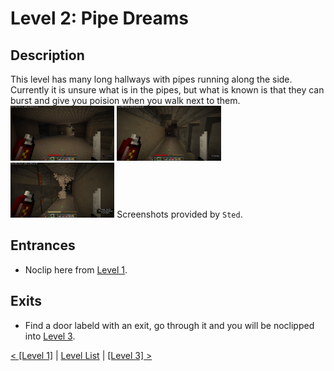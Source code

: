 # Level 2: Pipe Dreams

## Description
This level has many long hallways with pipes running along the side. Currently it is unsure what is in the pipes, but what is known is that they can burst and give you poision when you walk next to them.<br/>
<img src="./img/Level_2_0.png" width="33%" />
<img src="./img/Level_2_1.png" width="33%" />
<img src="./img/Level_2_bursting.png" width="33%" title="Bursting pipe" />
Screenshots provided by `Sted`.

## Entrances
* Noclip here from <a href="./Level_1.md">Level 1</a>.

## Exits
* Find a door labeld with an exit, go through it and you will be noclipped into <a href="./Level_3.md">Level 3</a>.

<a href="./Level_1.md">< [Level 1]</a> | <a href="./Levels.md">Level List</a> | <a href="./Level_3.md">[Level 3] ></a>